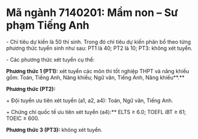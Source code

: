 # Mã ngành 7140201: Mầm non – Sư phạm Tiếng Anh

\- Chỉ tiêu dự kiến là 50 thí sinh. Trong đó chỉ tiêu dự kiến phân bổ theo từng phương thức tuyển sinh như sau: PT1 là 40; PT2 là 10; PT3: không xét tuyển.

\- Các phương thức xét tuyển cụ thể:

**Phương thức 1 (PT1):** xét tuyển các môn thi tốt nghiệp THPT và năng khiếu gồm: Toán, Tiếng Anh, Năng khiếu; Ngữ văn, Tiếng Anh, Năng khiếu**.**

**Phương thức (PT2):** 

\+ Đội tuyển ưu tiên xét tuyển (a1, a2, a4): Toán, Ngữ văn, Tiếng Anh.

\+ Chứng chỉ quốc tế ưu tiên xét tuyển (a4):** ELTS ≥ 6.0; TOEFL iBT ≥ 61; TOEIC ≥ 600.

**Phương thức 3 (PT3):** không xét tuyển.
